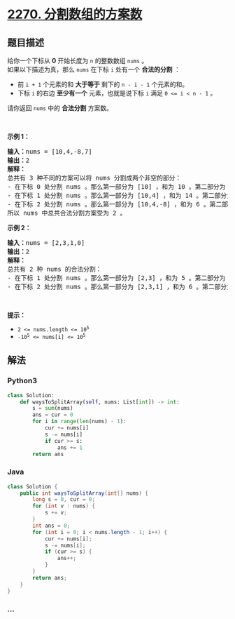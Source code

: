 # [2270. 分割数组的方案数](https://leetcode-cn.com/problems/number-of-ways-to-split-array)

## 题目描述

<!-- 这里写题目描述 -->

<p>给你一个下标从 <strong>0</strong>&nbsp;开始长度为 <code>n</code>&nbsp;的整数数组&nbsp;<code>nums</code>&nbsp;。<br />
<span style="">如果以下描述为真，那么</span><span style=""> </span><code>nums</code>&nbsp;在下标 <code>i</code>&nbsp;处有一个 <strong>合法的分割</strong>&nbsp;：</p>

<ul>
	<li>前&nbsp;<code>i + 1</code>&nbsp;个元素的和 <strong>大于等于</strong>&nbsp;剩下的&nbsp;<code>n - i - 1</code>&nbsp;个元素的和。</li>
	<li>下标 <code>i</code>&nbsp;的右边 <strong>至少有一个</strong>&nbsp;元素，也就是说下标&nbsp;<code>i</code>&nbsp;满足&nbsp;<code>0 &lt;= i &lt; n - 1</code>&nbsp;。</li>
</ul>

<p>请你返回&nbsp;<code>nums</code>&nbsp;中的&nbsp;<strong>合法分割</strong>&nbsp;方案数。</p>

<p>&nbsp;</p>

<p><strong>示例 1：</strong></p>

<pre>
<b>输入：</b>nums = [10,4,-8,7]
<b>输出：</b>2
<b>解释：</b>
总共有 3 种不同的方案可以将 nums 分割成两个非空的部分：
- 在下标 0 处分割 nums 。那么第一部分为 [10] ，和为 10 。第二部分为 [4,-8,7] ，和为 3 。因为 10 &gt;= 3 ，所以 i = 0 是一个合法的分割。
- 在下标 1 处分割 nums 。那么第一部分为 [10,4] ，和为 14 。第二部分为 [-8,7] ，和为 -1 。因为 14 &gt;= -1 ，所以 i = 1 是一个合法的分割。
- 在下标 2 处分割 nums 。那么第一部分为 [10,4,-8] ，和为 6 。第二部分为 [7] ，和为 7 。因为 6 &lt; 7 ，所以 i = 2 不是一个合法的分割。
所以 nums 中总共合法分割方案受为 2 。
</pre>

<p><strong>示例 2：</strong></p>

<pre>
<b>输入：</b>nums = [2,3,1,0]
<b>输出：</b>2
<b>解释：</b>
总共有 2 种 nums 的合法分割：
- 在下标 1 处分割 nums 。那么第一部分为 [2,3] ，和为 5 。第二部分为 [1,0] ，和为 1 。因为 5 &gt;= 1 ，所以 i = 1 是一个合法的分割。
- 在下标 2 处分割 nums 。那么第一部分为 [2,3,1] ，和为 6 。第二部分为 [0] ，和为 0 。因为 6 &gt;= 0 ，所以 i = 2 是一个合法的分割。
</pre>

<p>&nbsp;</p>

<p><strong>提示：</strong></p>

<ul>
	<li><code>2 &lt;= nums.length &lt;= 10<sup>5</sup></code></li>
	<li><code>-10<sup>5</sup> &lt;= nums[i] &lt;= 10<sup>5</sup></code></li>
</ul>


## 解法

<!-- 这里可写通用的实现逻辑 -->

<!-- tabs:start -->

### **Python3**

<!-- 这里可写当前语言的特殊实现逻辑 -->

```python
class Solution:
    def waysToSplitArray(self, nums: List[int]) -> int:
        s = sum(nums)
        ans = cur = 0
        for i in range(len(nums) - 1):
            cur += nums[i]
            s -= nums[i]
            if cur >= s:
                ans += 1
        return ans
```

### **Java**

<!-- 这里可写当前语言的特殊实现逻辑 -->

```java
class Solution {
    public int waysToSplitArray(int[] nums) {
        long s = 0, cur = 0;
        for (int v : nums) {
            s += v;
        }
        int ans = 0;
        for (int i = 0; i < nums.length - 1; i++) {
            cur += nums[i];
            s -= nums[i];
            if (cur >= s) {
                ans++;
            }
        }
        return ans;
    }
}
```

### **...**

```

```

<!-- tabs:end -->
